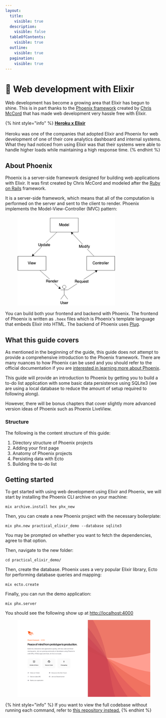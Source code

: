 ```yaml
---
layout:
  title:
    visible: true
  description:
    visible: false
  tableOfContents:
    visible: true
  outline:
    visible: true
  pagination:
    visible: true
---
```


# 🦅 Web development with Elixir

Web development has become a growing area that Elixir has begun to shine. This is in part thanks to the [Phoenix framework](https://www.phoenixframework.org/) created by [Chris McCord](https://chrismccord.com/) that has made web development very hassle free with Elixir.

{% hint style="info" %}
[**Heroku x Elixir**](https://elixir-lang.org/blog/2020/09/24/paas-with-elixir-at-Heroku/)\
\
Heroku was one of the companies that adopted Elixir and Phoenix for web development of one of their core analytics dashboard and internal systems. What they had noticed from using Elixir was that their systems were able to handle higher loads while maintaining a high response time.
{% endhint %}

## About Phoenix

Phoenix is a server-side framework designed for building web applications with Elixir. It was first created by Chris McCord and modeled after the [Ruby on Rails](https://rubyonrails.org/) framework.

It is a server-side framework, which means that all of the computation is performed on the server and sent to the client to render. Phoenix implements the Model-View-Controller (MVC) pattern:

<figure><img src="../.gitbook/assets/Untitled Diagram.drawio.png" alt="" width="311"><figcaption></figcaption></figure>

You can build both your frontend and backend with Phoenix. The frontend of Phoenix is written as `.heex` files which is Phoenix's template language that embeds Elixir into HTML. The backend of Phoenix uses [Plug](https://hexdocs.pm/plug/readme.html).

## What this guide covers

As mentioned in the beginning of the guide, this guide does not attempt to provide a comprehensive introduction to the Phoenix framework. There are many nuances to how Phoenix can be used and you should refer to the official documentation if you are [interested in learning more about Phoenix](https://hexdocs.pm/phoenix/up\_and\_running.html).

This guide will provide an introduction to Phoenix by getting you to build a to-do list application with some basic data persistence using SQLite3 (we are using a local database to reduce the amount of setup required to following along).

However, there will be bonus chapters that cover slightly more advanced version ideas of Phoenix such as Phoenix LiveView.

### Structure

The following is the content structure of this guide:

1. Directory structure of Phoenix projects
2. Adding your first page
3. Anatomy of Phoenix projects
4. Persisting data with Ecto
5. Building the to-do list

## Getting started

To get started with using web development using Elixir and Phoenix, we will start by installing the Phoenix CLI archive on your machine:

```
mix archive.install hex phx_new
```

Then, you can create a new Phoenix project with the necessary boilerplate:

```
mix phx.new practical_elixir_demo --database sqlite3
```

You may be prompted on whether you want to fetch the dependencies, agree to that option.

Then, navigate to the new folder:

```
cd practical_elixir_demo/
```

Then, create the database. Phoenix uses a very popular Elixir library, Ecto for performing database queries and mapping:

```
mix ecto.create
```

Finally, you can run the demo application:

```
mix phx.server
```

You should see the following show up at [http://localhost:4000](http://localhost:4000/)

<figure><img src="../.gitbook/assets/image.png" alt=""><figcaption></figcaption></figure>

{% hint style="info" %}
If you want to view the full codebase without running each command, refer to [this repository instead.](https://github.com/woojiahao/practical\_elixir\_demo)
{% endhint %}

